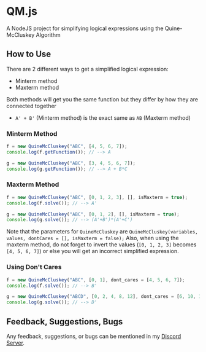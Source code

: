 # QM.js
A NodeJS project for simplifying logical expressions using the Quine-McCluskey Algorithm

## How to Use
There are 2 different ways to get a simplified logical expression:
 * Minterm method
 * Maxterm method
 
Both methods will get you the same function but they differ by how they are connected together
 * `A' + B'` (Minterm method) is the exact same as `AB` (Maxterm method)

### Minterm Method

```js
f = new QuineMcCluskey("ABC", [4, 5, 6, 7]);
console.log(f.getFunction()); // --> A

g = new QuineMcCluskey("ABC", [3, 4, 5, 6, 7]);
console.log(g.getFunction()); // --> A + B*C
```

### Maxterm Method

```js
f = new QuineMcCluskey("ABC", [0, 1, 2, 3], [], isMaxterm = true);
console.log(f.solve()); // --> A'

g = new QuineMcCluskey("ABC", [0, 1, 2], [], isMaxterm = true);
console.log(g.solve()); // --> (A'+B')*(A'+C')
```
Note that the parameters for `QuineMcCluskey` are `QuineMcCluskey(variables, values, dontCares = [], isMaxterm = false);`
Also, when using the maxterm method, do not forget to invert the values (`[0, 1, 2, 3]` becomes `[4, 5, 6, 7]`) or else you will get
an incorrect simplified expression.

### Using Don't Cares

```js
f = new QuineMcCluskey("ABC", [0, 1], dont_cares = [4, 5, 6, 7]);
console.log(f.solve()); // --> B'

g = new QuineMcCluskey("ABCD", [0, 2, 4, 8, 12], dont_cares = [6, 10, 11, 14, 15]);
console.log(g.solve()); // --> D'
```

## Feedback, Suggestions, Bugs

Any feedback, suggestions, or bugs can be mentioned in my [Discord Server](https://discord.gg/W8yVrHt).
